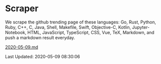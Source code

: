 # Scraper

We scrape the github trending page of these languages: Go, Rust, Python, Ruby, C++, C, Java, Shell, Makefile, Swift, Objective-C, Kotlin, Jupyter-Notebook, HTML, JavaScript, TypeScript, CSS, Vue, TeX, Markdown, and push a markdown result everyday.

[2020-05-09.md](https://github.com/yangwenmai/Scraper/blob/master/2020-05-09.md)

Last Updated: 2020-05-09 08:30:06